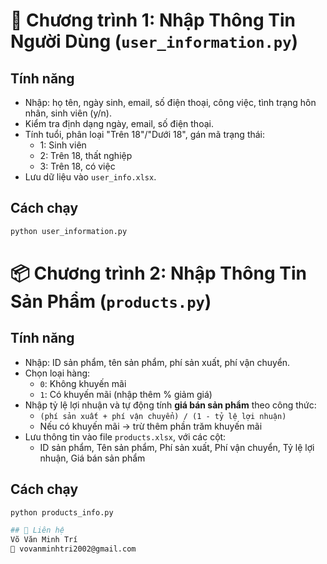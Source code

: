 # 🧾 Chương trình 1: Nhập Thông Tin Người Dùng (`user_information.py`)

## Tính năng
- Nhập: họ tên, ngày sinh, email, số điện thoại, công việc, tình trạng hôn nhân, sinh viên (y/n).
- Kiểm tra định dạng ngày, email, số điện thoại.
- Tính tuổi, phân loại "Trên 18"/"Dưới 18", gán mã trạng thái:
  - 1: Sinh viên
  - 2: Trên 18, thất nghiệp
  - 3: Trên 18, có việc
- Lưu dữ liệu vào `user_info.xlsx`.

## Cách chạy
```bash
python user_information.py
```

# 📦 Chương trình 2: Nhập Thông Tin Sản Phẩm (`products.py`)

## Tính năng
- Nhập: ID sản phẩm, tên sản phẩm, phí sản xuất, phí vận chuyển.
- Chọn loại hàng:
  - `0`: Không khuyến mãi  
  - `1`: Có khuyến mãi (nhập thêm % giảm giá)
- Nhập tỷ lệ lợi nhuận và tự động tính **giá bán sản phẩm** theo công thức:
  - `(phí sản xuất + phí vận chuyển) / (1 - tỷ lệ lợi nhuận)`
  - Nếu có khuyến mãi → trừ thêm phần trăm khuyến mãi
- Lưu thông tin vào file `products.xlsx`, với các cột:
  - ID sản phẩm, Tên sản phẩm, Phí sản xuất, Phí vận chuyển, Tỷ lệ lợi nhuận, Giá bán sản phẩm

## Cách chạy
```bash
python products_info.py
```

```bash
## 📧 Liên hệ
Võ Văn Minh Trí  
📩 vovanminhtri2002@gmail.com
```
